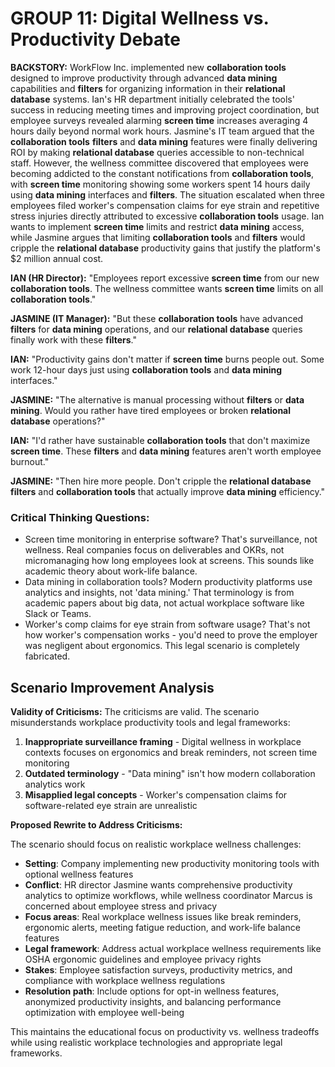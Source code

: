 # GROUP 11: Digital Wellness vs. Productivity Debate

**BACKSTORY:** WorkFlow Inc. implemented new **collaboration tools** designed to improve productivity through advanced **data mining** capabilities and **filters** for organizing information in their **relational database** systems. Ian's HR department initially celebrated the tools' success in reducing meeting times and improving project coordination, but employee surveys revealed alarming **screen time** increases averaging 4 hours daily beyond normal work hours. Jasmine's IT team argued that the **collaboration tools** **filters** and **data mining** features were finally delivering ROI by making **relational database** queries accessible to non-technical staff. However, the wellness committee discovered that employees were becoming addicted to the constant notifications from **collaboration tools**, with **screen time** monitoring showing some workers spent 14 hours daily using **data mining** interfaces and **filters**. The situation escalated when three employees filed worker's compensation claims for eye strain and repetitive stress injuries directly attributed to excessive **collaboration tools** usage. Ian wants to implement **screen time** limits and restrict **data mining** access, while Jasmine argues that limiting **collaboration tools** and **filters** would cripple the **relational database** productivity gains that justify the platform's $2 million annual cost.

**IAN (HR Director):** "Employees report excessive **screen time** from our new **collaboration tools**. The wellness committee wants **screen time** limits on all **collaboration tools**."

**JASMINE (IT Manager):** "But these **collaboration tools** have advanced **filters** for **data mining** operations, and our **relational database** queries finally work with these **filters**."

**IAN:** "Productivity gains don't matter if **screen time** burns people out. Some work 12-hour days just using **collaboration tools** and **data mining** interfaces."

**JASMINE:** "The alternative is manual processing without **filters** or **data mining**. Would you rather have tired employees or broken **relational database** operations?"

**IAN:** "I'd rather have sustainable **collaboration tools** that don't maximize **screen time**. These **filters** and **data mining** features aren't worth employee burnout."

**JASMINE:** "Then hire more people. Don't cripple the **relational database** **filters** and **collaboration tools** that actually improve **data mining** efficiency."

### Critical Thinking Questions:
- Screen time monitoring in enterprise software? That's surveillance, not wellness. Real companies focus on deliverables and OKRs, not micromanaging how long employees look at screens. This sounds like academic theory about work-life balance.
- Data mining in collaboration tools? Modern productivity platforms use analytics and insights, not 'data mining.' That terminology is from academic papers about big data, not actual workplace software like Slack or Teams.
- Worker's comp claims for eye strain from software usage? That's not how worker's compensation works - you'd need to prove the employer was negligent about ergonomics. This legal scenario is completely fabricated.

## Scenario Improvement Analysis

**Validity of Criticisms:** The criticisms are valid. The scenario misunderstands workplace productivity tools and legal frameworks:

1. **Inappropriate surveillance framing** - Digital wellness in workplace contexts focuses on ergonomics and break reminders, not screen time monitoring
2. **Outdated terminology** - "Data mining" isn't how modern collaboration analytics work
3. **Misapplied legal concepts** - Worker's compensation claims for software-related eye strain are unrealistic

**Proposed Rewrite to Address Criticisms:**

The scenario should focus on realistic workplace wellness challenges:

- **Setting**: Company implementing new productivity monitoring tools with optional wellness features
- **Conflict**: HR director Jasmine wants comprehensive productivity analytics to optimize workflows, while wellness coordinator Marcus is concerned about employee stress and privacy
- **Focus areas**: Real workplace wellness issues like break reminders, ergonomic alerts, meeting fatigue reduction, and work-life balance features
- **Legal framework**: Address actual workplace wellness requirements like OSHA ergonomic guidelines and employee privacy rights
- **Stakes**: Employee satisfaction surveys, productivity metrics, and compliance with workplace wellness regulations
- **Resolution path**: Include options for opt-in wellness features, anonymized productivity insights, and balancing performance optimization with employee well-being

This maintains the educational focus on productivity vs. wellness tradeoffs while using realistic workplace technologies and appropriate legal frameworks.